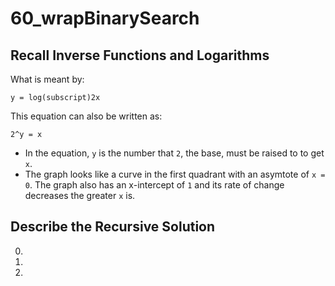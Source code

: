 # 60_wrapBinarySearch

## Recall Inverse Functions and Logarithms
What is meant by:
```
y = log(subscript)2x
```
This equation can also be written as:
```
2^y = x
```
- In the equation, `y` is the number that `2`, the base, must be raised to to get `x`.
- The graph looks like a curve in the first quadrant with an asymtote of `x = 0`. The graph also has an x-intercept of `1` and its rate of change decreases the greater `x` is.

## Describe the Recursive Solution
0. 
1. 
2. 